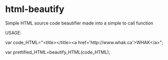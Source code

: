 # html-beautify
Simple HTML source code beautifier made into a simple to call function


USAGE:

var code_HTML="&#x3c;&#x74;&#x69;&#x74;&#x6c;&#x65;&#x3e;&#x3c;&#x2f;&#x74;&#x69;&#x74;&#x6c;&#x65;&#x3e;&#x3c;&#x61;&#x20;&#x68;&#x72;&#x65;&#x66;&#x3d;&#x27;&#x68;&#x74;&#x74;&#x70;&#x3a;&#x2f;&#x2f;&#x77;&#x77;&#x77;&#x2e;&#x77;&#x68;&#x61;&#x6b;&#x2e;&#x63;&#x61;&#x27;&#x3e;&#x57;&#x48;&#x41;&#x4b;&#x3c;&#x2f;&#x61;&#x3e;";

var prettified_HTML=beautify_HTML(code_HTML);
